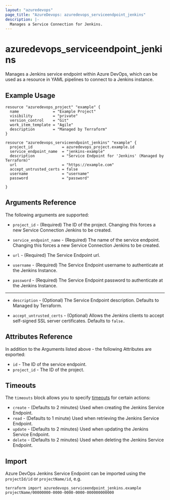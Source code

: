 ```yaml
---
layout: "azuredevops"
page_title: "AzureDevops: azuredevops_serviceendpoint_jenkins"
description: |-
  Manages a Service Connection for Jenkins.
---
```


# azuredevops_serviceendpoint_jenkins

Manages a Jenkins service endpoint within Azure DevOps, which can be used as a resource in YAML pipelines to connect to a Jenkins instance.

## Example Usage

```hcl
resource "azuredevops_project" "example" {
  name               = "Example Project"
  visibility         = "private"
  version_control    = "Git"
  work_item_template = "Agile"
  description        = "Managed by Terraform"
}

resource "azuredevops_serviceendpoint_jenkins" "example" {
  project_id             = azuredevops_project.example.id
  service_endpoint_name  = "jenkins-example"
  description            = "Service Endpoint for 'Jenkins' (Managed by Terraform)"
  url                    = "https://example.com"
  accept_untrusted_certs = false
  username               = "username"
  password               = "password"

}
```

## Arguments Reference

The following arguments are supported:

* `project_id` - (Required) The ID of the project. Changing this forces a new Service Connection Jenkins to be created.

* `service_endpoint_name` - (Required) The name of the service endpoint. Changing this forces a new Service Connection Jenkins to be created.

* `url` - (Required) The Service Endpoint url.

* `username` - (Required) The Service Endpoint username to authenticate at the Jenkins Instance.

* `password` - (Required) The Service Endpoint password to authenticate at the Jenkins Instance.

---

* `description` - (Optional) The Service Endpoint description. Defaults to Managed by Terraform.

* `accept_untrusted_certs` - (Optional) Allows the Jenkins clients to accept self-signed SSL server certificates. Defaults to `false.`


## Attributes Reference

In addition to the Arguments listed above - the following Attributes are exported:

* `id` - The ID of the service endpoint.
* `project_id` - The ID of the project.

## Timeouts

The `timeouts` block allows you to specify [timeouts](https://developer.hashicorp.com/terraform/language/resources/syntax#operation-timeouts) for certain actions:

* `create` - (Defaults to 2 minutes) Used when creating the Jenkins Service Endpoint.
* `read` - (Defaults to 1 minute) Used when retrieving the Jenkins Service Endpoint.
* `update` - (Defaults to 2 minutes) Used when updating the Jenkins Service Endpoint.
* `delete` - (Defaults to 2 minutes) Used when deleting the Jenkins Service Endpoint.

## Import

Azure DevOps Jenkins Service Endpoint can be imported using the `projectId/id` or `projectName/id`, e.g.

```shell
terraform import azuredevops_serviceendpoint_jenkins.example projectName/00000000-0000-0000-0000-000000000000
```
